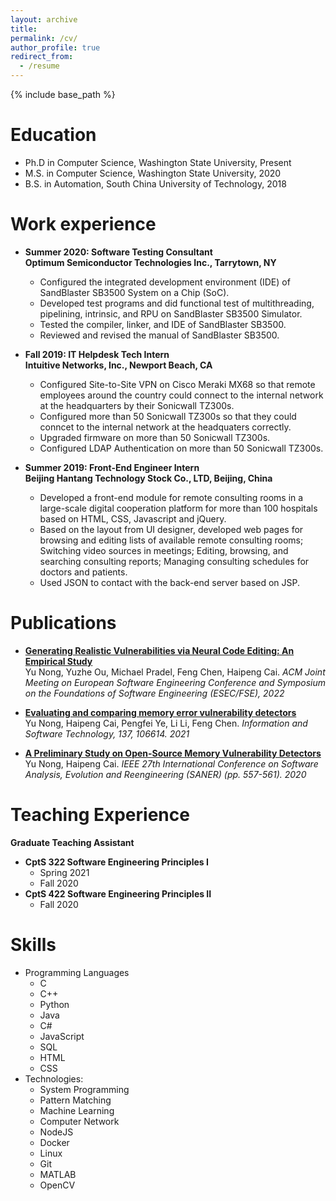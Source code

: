 ```yaml
---
layout: archive
title: 
permalink: /cv/
author_profile: true
redirect_from:
  - /resume
---
```


{% include base_path %}

Education
======
* Ph.D in Computer Science, Washington State University, Present
* M.S. in Computer Science, Washington State University, 2020
* B.S. in Automation, South China University of Technology, 2018


Work experience
======
* **Summer 2020: Software Testing Consultant                                                                           	\
  Optimum Semiconductor Technologies Inc., Tarrytown, NY**
  * Configured the integrated development environment (IDE) of SandBlaster SB3500 System on a Chip (SoC).
  * Developed test programs and did functional test of multithreading, pipelining, intrinsic, and RPU on SandBlaster SB3500 Simulator.
  * Tested the compiler, linker, and IDE of SandBlaster SB3500.
  * Reviewed and revised the manual of SandBlaster SB3500.

* **Fall 2019: IT Helpdesk Tech Intern	\
  Intuitive Networks, Inc., Newport Beach, CA**
  * Configured Site-to-Site VPN on Cisco Meraki MX68 so that remote employees around the country could connect to the internal network at the headquarters by their Sonicwall TZ300s.
  * Configured more than 50 Sonicwall TZ300s so that they could conncet to the internal network at the headquaters correctly.
  * Upgraded firmware on more than 50 Sonicwall TZ300s.
  * Configured LDAP Authentication on more than 50 Sonicwall TZ300s.

* **Summer 2019: Front-End Engineer Intern \
  Beijing Hantang Technology Stock Co., LTD, Beijing, China**
  * Developed a front-end module for remote consulting rooms in a large-scale digital cooperation platform for more than 100 hospitals based on HTML, CSS, Javascript and jQuery.
  * Based on the layout from UI designer, developed web pages for browsing and editing lists of available remote consulting rooms; Switching video sources in meetings; Editing, browsing, and searching consulting reports; Managing consulting schedules for doctors and patients.
  * Used JSON to contact with the back-end server based on JSP.

Publications
======
* **[Generating Realistic Vulnerabilities via Neural Code Editing: An Empirical Study](https://www.researchgate.net/publication/361835991_Generating_Realistic_Vulnerabilities_via_Neural_Code_Editing_An_Empirical_Study)** \
Yu Nong, Yuzhe Ou, Michael Pradel, Feng Chen, Haipeng Cai. *ACM Joint Meeting on European Software Engineering Conference and Symposium on the Foundations of Software Engineering (ESEC/FSE), 2022*

* **[Evaluating and comparing memory error vulnerability detectors](https://www.researchgate.net/publication/351374599_Evaluating_and_comparing_memory_error_vulnerability_detectors)** \
Yu Nong, Haipeng Cai, Pengfei Ye, Li Li, Feng Chen. *Information and Software Technology, 137, 106614. 2021*

* **[A Preliminary Study on Open-Source Memory Vulnerability Detectors](https://www.researchgate.net/publication/340402566_A_Preliminary_Study_on_Open-Source_Memory_Vulnerability_Detectors)** \
Yu Nong, Haipeng Cai. *IEEE 27th International Conference on Software Analysis, Evolution and Reengineering (SANER) (pp. 557-561). 2020*
  
  
Teaching Experience
======
**Graduate Teaching Assistant**
* **CptS 322 Software Engineering Principles I**
  * Spring 2021
  * Fall 2020
* **CptS 422 Software Engineering Principles II**
  * Fall 2020
  
Skills
======
* Programming Languages
  * C
  * C++
  * Python
  * Java
  * C#
  * JavaScript
  * SQL
  * HTML
  * CSS
* Technologies:
  * System Programming
  * Pattern Matching
  * Machine Learning
  * Computer Network
  * NodeJS
  * Docker
  * Linux
  * Git
  * MATLAB
  * OpenCV



  

